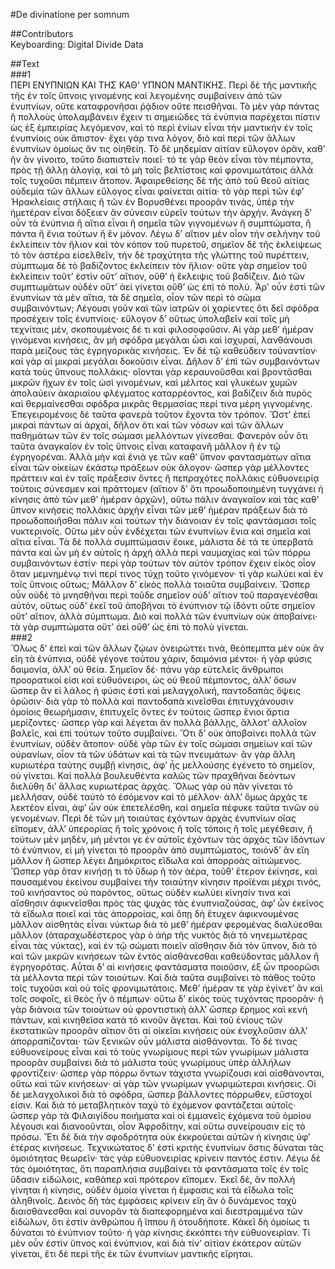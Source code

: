 #De divinatione per somnum  

##Contributors  
Keyboarding: Digital Divide Data  

##Text  
###1  
ΠΕΡΙ ΕΝΥΠΝΙΩΝ ΚΑΙ ΤΗΣ ΚΑΘ’ ΥΠΝΟΝ ΜΑΝΤΙΚΗΣ. Περὶ δὲ τῆς μαντικῆς τῆς ἐν τοῖς ὕπνοις γινομένης καὶ λεγομένης συμβαίνειν ἀπὸ τῶν ἐνυπνίων, οὔτε καταφρονῆσαι ῥᾴδιον οὔτε πεισθῆναι. Τὸ μὲν γὰρ πάντας ἢ πολλοὺς ὑπολαμβάνειν ἔχειν τι σημειῶδες τὰ ἐνύπνια παρέχεται πίστιν ὡς ἐξ ἐμπειρίας λεγόμενον, καὶ τὸ περὶ ἐνίων εἶναι τὴν μαντικὴν ἐν τοῖς ἐνυπνίοις οὐκ ἄπιστον· ἔχει γάρ τινα λόγον, διὸ καὶ περὶ τῶν ἄλλων ἐνυπνίων ὁμοίως ἄν τις οἰηθείη. Τὸ δὲ μηδεμίαν αἰτίαν εὔλογον ὁρᾶν, καθ’ ἣν ἂν γίνοιτο, τοῦτο διαπιστεῖν ποιεῖ· τό τε γὰρ θεὸν εἶναι τὸν πέμποντα, πρὸς τῇ ἄλλῃ ἀλογίᾳ, καὶ τὸ μὴ τοῖς βελτίστοις καὶ φρονιμωτάτοις ἀλλὰ τοῖς τυχοῦσι πέμπειν ἄτοπον. Ἀφαιρεθείσης δὲ τῆς ἀπὸ τοῦ θεοῦ αἰτίας οὐδεμία τῶν ἄλλων εὔλογος εἶναι φαίνεται αἰτία· τὸ γὰρ περὶ τῶν ἐφ’ Ἡρακλείαις στήλαις ἢ τῶν ἐν Βορυσθένει προορᾶν τινάς, ὑπὲρ τὴν ἡμετέραν εἶναι δόξειεν ἂν σύνεσιν εὑρεῖν τούτων τὴν ἀρχήν. Ἀνάγκη δ’ οὖν τὰ ἐνύπνια ἢ αἴτια εἶναι ἢ σημεῖα τῶν γιγνομένων ἢ συμπτώματα, ἢ πάντα ἢ ἔνια τούτων ἢ ἓν μόνον. Λέγω δ’ αἴτιον μὲν οἷον τὴν σελήνην τοῦ ἐκλείπειν τὸν ἥλιον καὶ τὸν κόπον τοῦ πυρετοῦ, σημεῖον δὲ τῆς ἐκλείψεως τὸ τὸν ἀστέρα εἰσελθεῖν, τὴν δὲ τραχύτητα τῆς γλώττης τοῦ πυρέττειν, σύμπτωμα δὲ τὸ βαδίζοντος ἐκλείπειν τὸν ἥλιον· οὔτε γὰρ σημεῖον τοῦ ἐκλείπειν τοῦτ’ ἐστὶν οὔτ’ αἴτιον, οὔθ’ ἡ ἔκλειψις τοῦ βαδίζειν. Διὸ τῶν συμπτωμάτων οὐδὲν οὔτ’ ἀεὶ γίνεται οὔθ’ ὡς ἐπὶ τὸ πολύ. Ἆρ’ οὖν ἐστὶ τῶν ἐνυπνίων τὰ μὲν αἴτια, τὰ δὲ σημεῖα, οἷον τῶν περὶ τὸ σῶμα συμβαινόντων; Λέγουσι γοῦν καὶ τῶν ἰατρῶν οἱ χαρίεντες ὅτι δεῖ σφόδρα προσέχειν τοῖς ἐνυπνίοις· εὔλογον δ’ οὕτως ὑπολαβεῖν καὶ τοῖς μὴ τεχνίταις μέν, σκοπουμένοις δέ τι καὶ φιλοσοφοῦσιν. Αἱ γὰρ μεθ’ ἡμέραν γινόμεναι κινήσεις, ἂν μὴ σφόδρα μεγάλαι ὦσι καὶ ἰσχυραί, λανθάνουσι παρὰ μείζους τὰς ἐγρηγορικὰς κινήσεις. Ἐν δὲ τῷ καθεύδειν τοὐναντίον· καὶ γὰρ αἱ μικραὶ μεγάλαι δοκοῦσιν εἶναι. Δῆλον δ’ ἐπὶ τῶν συμβαινόντων κατὰ τοὺς ὕπνους πολλάκις· οἴονται γὰρ κεραυνοῦσθαι καὶ βροντᾶσθαι μικρῶν ἤχων ἐν τοῖς ὠσὶ γινομένων, καὶ μέλιτος καὶ γλυκέων χυμῶν ἀπολαύειν ἀκαριαίου φλέγματος καταρρέοντος, καὶ βαδίζειν διὰ πυρὸς καὶ θερμαίνεσθαι σφόδρα μικρᾶς θερμασίας περί τινα μέρη γιγνομένης. Ἐπεγειρομένοις δὲ ταῦτα φανερὰ τοῦτον ἔχοντα τὸν τρόπον. Ὥστ’ ἐπεὶ μικραὶ πάντων αἱ ἀρχαί, δῆλον ὅτι καὶ τῶν νόσων καὶ τῶν ἄλλων παθημάτων τῶν ἐν τοῖς σώμασι μελλόντων γίνεσθαι. Φανερὸν οὖν ὅτι ταῦτα ἀναγκαῖον ἐν τοῖς ὕπνοις εἶναι καταφανῆ μᾶλλον ἢ ἐν τῷ ἐγρηγορέναι. Ἀλλὰ μὴν καὶ ἔνιά γε τῶν καθ’ ὕπνον φαντασμάτων αἴτια εἶναι τῶν οἰκείων ἑκάστῳ πράξεων οὐκ ἄλογον· ὥσπερ γὰρ μέλλοντες πράττειν καὶ ἐν ταῖς πράξεσιν ὄντες ἢ πεπραχότες πολλάκις εὐθυονειρίᾳ τούτοις σύνεσμεν καὶ πράττομεν (αἴτιον δ’ ὅτι προωδοποιημένη τυγχάνει ἡ κίνησις ἀπὸ τῶν μεθ’ ἡμέραν ἀρχῶν), οὕτω πάλιν ἀναγκαῖον καὶ τὰς καθ’ ὕπνον κινήσεις πολλάκις ἀρχὴν εἶναι τῶν μεθ’ ἡμέραν πράξεων διὰ τὸ προωδοποιῆσθαι πάλιν καὶ τούτων τὴν διάνοιαν ἐν τοῖς φαντάσμασι τοῖς νυκτερινοῖς. Οὕτω μὲν οὖν ἐνδέχεται τῶν ἐνυπνίων ἔνια καὶ σημεῖα καὶ αἴτια εἶναι. Τὰ δὲ πολλὰ συμπτώμασιν ἔοικε, μάλιστα δὲ τά τε ὑπερβατὰ πάντα καὶ ὧν μὴ ἐν αὐτοῖς ἡ ἀρχὴ ἀλλὰ περὶ ναυμαχίας καὶ τῶν πόρρω συμβαινόντων ἐστίν· περὶ γὰρ τούτων τὸν αὐτὸν τρόπον ἔχειν εἰκὸς οἷον ὅταν μεμνημένῳ τινὶ περί τινος τύχῃ τοῦτο γινόμενον· τί γὰρ κωλύει καὶ ἐν τοῖς ὕπνοις οὕτως; Μᾶλλον δ’ εἰκὸς πολλὰ τοιαῦτα συμβαίνειν. Ὥσπερ οὖν οὐδὲ τὸ μνησθῆναι περὶ τοῦδε σημεῖον οὐδ’ αἴτιον τοῦ παραγενέσθαι αὐτόν, οὕτως οὐδ’ ἐκεῖ τοῦ ἀποβῆναι τὸ ἐνύπνιον τῷ ἰδόντι οὔτε σημεῖον οὔτ’ αἴτιον, ἀλλὰ σύμπτωμα. Διὸ καὶ πολλὰ τῶν ἐνυπνίων οὐκ ἀποβαίνει· τὰ γὰρ συμπτώματα οὔτ’ ἀεὶ οὔθ’ ὡς ἐπὶ τὸ πολὺ γίνεται.  
###2  
Ὅλως δ’ ἐπεὶ καὶ τῶν ἄλλων ζῴων ὀνειρώττει τινά, θεόπεμπτα μὲν οὐκ ἂν εἴη τὰ ἐνύπνια, οὐδὲ γέγονε τούτου χάριν, δαιμόνια μέντοι· ἡ γὰρ φύσις δαιμονία, ἀλλ’ οὐ θεία. Σημεῖον δέ· πάνυ γὰρ εὐτελεῖς ἄνθρωποι προορατικοί εἰσι καὶ εὐθυόνειροι, ὡς οὐ θεοῦ πέμποντος, ἀλλ’ ὅσων ὥσπερ ἂν εἰ λάλος ἡ φύσις ἐστὶ καὶ μελαγχολική, παντοδαπὰς ὄψεις ὁρῶσιν· διὰ γὰρ τὸ πολλὰ καὶ παντοδαπὰ κινεῖσθαι ἐπιτυγχάνουσιν ὁμοίοις θεωρήμασιν, ἐπιτυχεῖς ὄντες ἐν τούτοις ὥσπερ ἔνιοι ἄρτια μερίζοντες· ὥσπερ γὰρ καὶ λέγεται ἂν πολλὰ βάλλῃς, ἄλλοτ’ ἀλλοῖον βαλεῖς, καὶ ἐπὶ τούτων τοῦτο συμβαίνει. Ὅτι δ’ οὐκ ἀποβαίνει πολλὰ τῶν ἐνυπνίων, οὐδὲν ἄτοπον· οὐδὲ γὰρ τῶν ἐν τοῖς σώμασι σημείων καὶ τῶν οὐρανίων, οἷον τὰ τῶν ὑδάτων καὶ τὰ τῶν πνευμάτων· ἂν γὰρ ἄλλη κυριωτέρα ταύτης συμβῇ κίνησις, ἀφ’ ἧς μελλούσης ἐγένετο τὸ σημεῖον, οὐ γίνεται. Καὶ πολλὰ βουλευθέντα καλῶς τῶν πραχθῆναι δεόντων διελύθη δι’ ἄλλας κυριωτέρας ἀρχάς. Ὅλως γὰρ οὐ πᾶν γίνεται τὸ μελλῆσαν, οὐδὲ ταὐτὸ τὸ ἐσόμενον καὶ τὸ μέλλον· ἀλλ’ ὅμως ἀρχάς τε λεκτέον εἶναι, ἀφ’ ὧν οὐκ ἐπετελέσθη, καὶ σημεῖα πέφυκε ταῦτα τινῶν οὐ γενομένων. Περὶ δὲ τῶν μὴ τοιαύτας ἐχόντων ἀρχὰς ἐνυπνίων οἵας εἴπομεν, ἀλλ’ ὑπερορίας ἢ τοῖς χρόνοις ἢ τοῖς τόποις ἢ τοῖς μεγέθεσιν, ἢ τούτων μὲν μηδέν, μὴ μέντοι γε ἐν αὑτοῖς ἐχόντων τὰς ἀρχὰς τῶν ἰδόντων τὸ ἐνύπνιον, εἰ μὴ γίνεται τὸ προορᾶν ἀπὸ συμπτώματος, τοιόνδ’ ἂν εἴη μᾶλλον ἢ ὥσπερ λέγει Δημόκριτος εἴδωλα καὶ ἀπορροὰς αἰτιώμενος. Ὥσπερ γὰρ ὅταν κινήσῃ τι τὸ ὕδωρ ἢ τὸν ἀέρα, τοῦθ’ ἕτερον ἐκίνησε, καὶ παυσαμένου ἐκείνου συμβαίνει τὴν τοιαύτην κίνησιν προϊέναι μέχρι τινός, τοῦ κινήσαντος οὐ παρόντος, οὕτως οὐδὲν κωλύει κίνησίν τινα καὶ αἴσθησιν ἀφικνεῖσθαι πρὸς τὰς ψυχὰς τὰς ἐνυπνιαζούσας, ἀφ’ ὧν ἐκεῖνος τὰ εἴδωλα ποιεῖ καὶ τὰς ἀπορροίας, καὶ ὅπῃ δὴ ἔτυχεν ἀφικνουμένας μᾶλλον αἰσθητὰς εἶναι νύκτωρ διὰ τὸ μεθ’ ἡμέραν φερομένας διαλύεσθαι μᾶλλον (ἀταραχωδέστερος γὰρ ὁ ἀὴρ τῆς νυκτὸς διὰ τὸ νηνεμωτέρας εἶναι τὰς νύκτας), καὶ ἐν τῷ σώματι ποιεῖν αἴσθησιν διὰ τὸν ὕπνον, διὰ τὸ καὶ τῶν μικρῶν κινήσεων τῶν ἐντὸς αἰσθάνεσθαι καθεύδοντας μᾶλλον ἢ ἐγρηγορότας. Αὗται δ’ αἱ κινήσεις φαντάσματα ποιοῦσιν, ἐξ ὧν προορῶσι τὰ μέλλοντα περὶ τῶν τοιούτων. Καὶ διὰ ταῦτα συμβαίνει τὸ πάθος τοῦτο τοῖς τυχοῦσι καὶ οὐ τοῖς φρονιμωτάτοις. Μεθ’ ἡμέραν τε γὰρ ἐγίνετ’ ἂν καὶ τοῖς σοφοῖς, εἰ θεὸς ἦν ὁ πέμπων· οὕτω δ’ εἰκὸς τοὺς τυχόντας προορᾶν· ἡ γὰρ διάνοια τῶν τοιούτων οὐ φροντιστικὴ ἀλλ’ ὥσπερ ἔρημος καὶ κενὴ πάντων, καὶ κινηθεῖσα κατὰ τὸ κινοῦν ἄγεται. Καὶ τοῦ ἐνίους τῶν ἐκστατικῶν προορᾶν αἴτιον ὅτι αἱ οἰκεῖαι κινήσεις οὐκ ἐνοχλοῦσιν ἀλλ’ ἀπορραπίζονται· τῶν ξενικῶν οὖν μάλιστα αἰσθάνονται. Τὸ δέ τινας εὐθυονείρους εἶναι καὶ τὸ τοὺς γνωρίμους περὶ τῶν γνωρίμων μάλιστα προορᾶν συμβαίνει διὰ τὸ μάλιστα τοὺς γνωρίμους ὑπὲρ ἀλλήλων φροντίζειν· ὥσπερ γὰρ πόρρω ὄντων τάχιστα γνωρίζουσι καὶ αἰσθάνονται, οὕτω καὶ τῶν κινήσεων· αἱ γὰρ τῶν γνωρίμων γνωριμώτεραι κινήσεις. Οἱ δὲ μελαγχολικοὶ διὰ τὸ σφόδρα, ὥσπερ βάλλοντες πόρρωθεν, εὔστοχοί εἰσιν. Καὶ διὰ τὸ μεταβλητικὸν ταχὺ τὸ ἐχόμενον φαντάζεται αὐτοῖς· ὥσπερ γὰρ τὰ Φιλαιγίδου ποιήματα καὶ οἱ ἐμμανεῖς ἐχόμενα τοῦ ὁμοίου λέγουσι καὶ διανοοῦνται, οἷον Ἀφροδίτην, καὶ οὕτω συνείρουσιν εἰς τὸ πρόσω. Ἔτι δὲ διὰ τὴν σφοδρότητα οὐκ ἐκκρούεται αὐτῶν ἡ κίνησις ὑφ’ ἑτέρας κινήσεως. Τεχνικώτατος δ’ ἐστὶ κριτὴς ἐνυπνίων ὅστις δύναται τὰς ὁμοιότητας θεωρεῖν· τὰς γὰρ εὐθυονειρίας κρίνειν παντός ἐστιν. Λέγω δὲ τὰς ὁμοιότητας, ὅτι παραπλήσια συμβαίνει τὰ φαντάσματα τοῖς ἐν τοῖς ὕδασιν εἰδώλοις, καθάπερ καὶ πρότερον εἴπομεν. Ἐκεῖ δέ, ἂν πολλὴ γίνηται ἡ κίνησις, οὐδὲν ὁμοία γίνεται ἡ ἔμφασις καὶ τὰ εἴδωλα τοῖς ἀληθινοῖς. Δεινὸς δὴ τὰς ἐμφάσεις κρίνειν εἴη ἂν ὁ δυνάμενος ταχὺ διαισθάνεσθαι καὶ συνορᾶν τὰ διαπεφορημένα καὶ διεστραμμένα τῶν εἰδώλων, ὅτι ἐστὶν ἀνθρώπου ἢ ἵππου ἢ ὁτουδήποτε. Κἀκεῖ δὴ ὁμοίως τι δύναται τὸ ἐνύπνιον τοῦτο· ἡ γὰρ κίνησις ἐκκόπτει τὴν εὐθυονειρίαν. Τί μὲν οὖν ἐστὶν ὕπνος καὶ ἐνύπνιον, καὶ διὰ τίν’ αἰτίαν ἑκάτερον αὐτῶν γίνεται, ἔτι δὲ περὶ τῆς ἐκ τῶν ἐνυπνίων μαντικῆς εἴρηται.  
